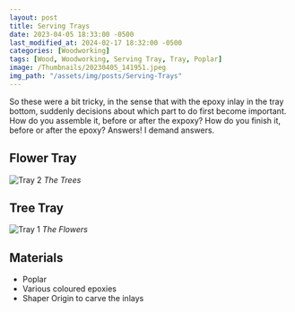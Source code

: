 ```yaml
---
layout: post
title: Serving Trays
date: 2023-04-05 18:33:00 -0500
last_modified_at: 2024-02-17 18:32:00 -0500
categories: [Woodworking]
tags: [Wood, Woodworking, Serving Tray, Tray, Poplar]
image: /Thumbnails/20230405_141951.jpeg
img_path: "/assets/img/posts/Serving-Trays"
---
```


So these were a bit tricky, in the sense that with the epoxy inlay in the tray bottom, suddenly decisions about which part to do first become important.  How do you assemble it, before or after the expoxy?  How do you finish it, before or after the epoxy?  Answers!  I demand answers.

## Flower Tray

![Tray 2][Tray 2]
_The Trees_

## Tree Tray

![Tray 1][Tray 1]
_The Flowers_

## Materials

- Poplar
- Various coloured epoxies
- Shaper Origin to carve the inlays

[Tray 1]: 20230405_141951.jpeg
[Tray 2]: 20230405_141946.jpeg
